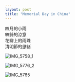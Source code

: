 ```yaml
---
layout: post
title: "Memorial Day in China"
---
```


四月的小雨<br>
絲絲的涼意<br>
花瓣上的雨珠<br>
清明節的思緒

![IMG_5758_1](https://github.com/kathybeyer/kathybeyer.github.io/assets/121460653/b9f3de21-e02e-42f0-9fb3-73eda9b79447)

![IMG_5776_2](https://github.com/kathybeyer/kathybeyer.github.io/assets/121460653/b288c144-3814-4184-a067-f6ffc2f0ea84)

![IMG_5765](https://github.com/kathybeyer/kathybeyer.github.io/assets/121460653/7c4d4d8f-a6bd-4307-a0f8-7b551b043859)


